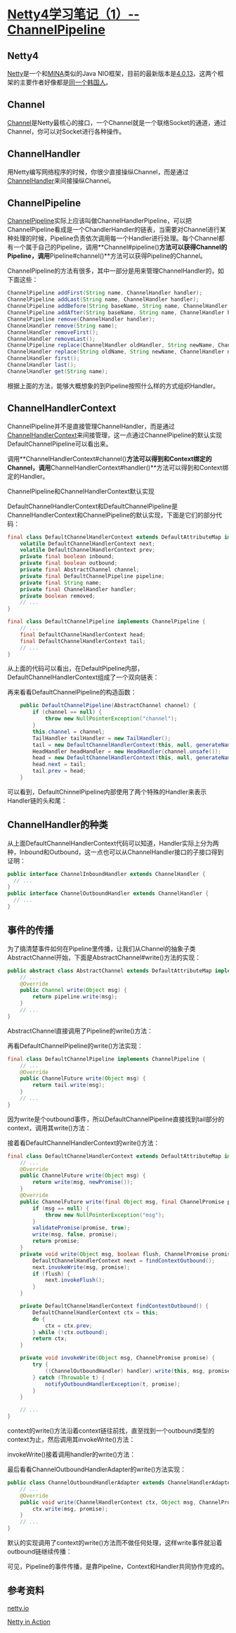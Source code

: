 [Netty4学习笔记（1）-- ChannelPipeline](/zxhoo/article/details/17264263)
========================================================================

Netty4
------

[Netty](http://netty.io/)是一个和[MINA](http://mina.apache.org/)类似的Java NIO框架，目前的最新版本是[4.0.13](http://dl.bintray.com/netty/downloads/netty-4.0.13.Final.tar.bz2)，这两个框架的主要作者好像都是[同一个韩国人](http://stackoverflow.com/users/55808/trustin)。

Channel
-------

[Channel](http://netty.io/4.0/api/io/netty/channel/Channel.html)是Netty最核心的接口，一个Channel就是一个联络Socket的通道，通过Channel，你可以对Socket进行各种操作。

ChannelHandler
--------------

用Netty编写网络程序的时候，你很少直接操纵Channel，而是通过[ChannelHandler](http://netty.io/4.0/api/io/netty/channel/ChannelHandler.html)来间接操纵Channel。

ChannelPipeline
---------------

[ChannelPipeline](http://netty.io/4.0/api/io/netty/channel/ChannelPipeline.html)实际上应该叫做ChannelHandlerPipeline，可以把ChannelPipeline看成是一个ChandlerHandler的链表，当需要对Channel进行某种处理的时候，Pipeline负责依次调用每一个Handler进行处理。每个Channel都有一个属于自己的Pipeline，调用**Channel\#pipeline()**方法可以获得Channel的Pipeline，调用**Pipeline\#channel()**方法可以获得Pipeline的Channel。

ChannelPipeline的方法有很多，其中一部分是用来管理ChannelHandler的，如下面这些：

~~~~ {.java code_snippet_id="109260" snippet_file_name="blog_20131212_1_5862474" name="code"}
ChannelPipeline addFirst(String name, ChannelHandler handler);
ChannelPipeline addLast(String name, ChannelHandler handler);
ChannelPipeline addBefore(String baseName, String name, ChannelHandler handler);
ChannelPipeline addAfter(String baseName, String name, ChannelHandler handler);
ChannelPipeline remove(ChannelHandler handler);
ChannelHandler remove(String name);
ChannelHandler removeFirst();
ChannelHandler removeLast();
ChannelPipeline replace(ChannelHandler oldHandler, String newName, ChannelHandler newHandler);
ChannelHandler replace(String oldName, String newName, ChannelHandler newHandler);
ChannelHandler first();
ChannelHandler last();
ChannelHandler get(String name);
~~~~

根据上面的方法，能够大概想象的到Pipeline按照什么样的方式组织Handler。

ChannelHandlerContext
---------------------

ChannelPipeline并不是直接管理ChannelHandler，而是通过[ChannelHandlerContext](http://netty.io/4.0/api/io/netty/channel/ChannelHandlerContext.html)来间接管理，这一点通过ChannelPipeline的默认实现DefaultChannelPipeline可以看出来。

调用**ChannelHandlerContext\#channel()**方法可以得到和Context绑定的Channel，调用**ChannelHandlerContext\#handler()**方法可以得到和Context绑定的Handler。

ChannelPipeline和ChannelHandlerContext默认实现

DefaultChannelHandlerContext和DefaultChannelPipeline是ChannelHandlerContext和ChannelPipeline的默认实现，下面是它们的部分代码：

~~~~ {.java code_snippet_id="109260" snippet_file_name="blog_20131212_2_3386456" name="code"}
final class DefaultChannelHandlerContext extends DefaultAttributeMap implements ChannelHandlerContext {
    volatile DefaultChannelHandlerContext next;
    volatile DefaultChannelHandlerContext prev;
    private final boolean inbound;
    private final boolean outbound;
    private final AbstractChannel channel;
    private final DefaultChannelPipeline pipeline;
    private final String name;
    private final ChannelHandler handler;
    private boolean removed;
    // ...
}
~~~~

~~~~ {.java code_snippet_id="109260" snippet_file_name="blog_20131212_3_3768140" name="code"}
final class DefaultChannelPipeline implements ChannelPipeline {
    // ...
    final DefaultChannelHandlerContext head;
    final DefaultChannelHandlerContext tail;
    // ...
}
~~~~

 从上面的代码可以看出，在DefaultPipeline内部，DefaultChannelHandlerContext组成了一个双向链表：

再来看看DefaultChannelPipeline的构造函数：

~~~~ {.java code_snippet_id="109260" snippet_file_name="blog_20131212_4_7911815" name="code"}
    public DefaultChannelPipeline(AbstractChannel channel) {
        if (channel == null) {
            throw new NullPointerException("channel");
        }
        this.channel = channel;
        TailHandler tailHandler = new TailHandler();
        tail = new DefaultChannelHandlerContext(this, null, generateName(tailHandler), tailHandler);
        HeadHandler headHandler = new HeadHandler(channel.unsafe());
        head = new DefaultChannelHandlerContext(this, null, generateName(headHandler), headHandler);
        head.next = tail;
        tail.prev = head;
    }
~~~~

 可以看到，DefaultChinnelPipeline内部使用了两个特殊的Handler来表示Handler链的头和尾：

ChannelHandler的种类
--------------------

从上面DefaultChannelHandlerContext代码可以知道，Handler实际上分为两种，Inbound和Outbound，这一点也可以从ChannelHandler接口的子接口得到证明：

~~~~ {.java code_snippet_id="109260" snippet_file_name="blog_20131212_5_6341652" name="code"}
public interface ChannelInboundHandler extends ChannelHandler {
  // ...
}
public interface ChannelOutboundHandler extends ChannelHandler {
  // ...
}
~~~~

事件的传播
----------

为了搞清楚事件如何在Pipeline里传播，让我们从Channel的抽象子类AbstractChannel开始，下面是AbstractChannel\#write()方法的实现：

~~~~ {.java code_snippet_id="109260" snippet_file_name="blog_20131212_6_9580254" name="code"}
public abstract class AbstractChannel extends DefaultAttributeMap implements Channel {
    // ...
    @Override
    public Channel write(Object msg) {
        return pipeline.write(msg);
    }
    // ...
}
~~~~

 AbstractChannel直接调用了Pipeline的write()方法：

再看DefaultChannelPipeline的write()方法实现：

~~~~ {.java code_snippet_id="109260" snippet_file_name="blog_20131212_7_1946806" name="code"}
final class DefaultChannelPipeline implements ChannelPipeline {
    // ...
    @Override
    public ChannelFuture write(Object msg) {
        return tail.write(msg);
    }
    // ...
}
~~~~

 因为write是个outbound事件，所以DefaultChannelPipeline直接找到tail部分的context，调用其write()方法：

接着看DefaultChannelHandlerContext的write()方法：

~~~~ {.java code_snippet_id="109260" snippet_file_name="blog_20131212_8_5152389" name="code"}
final class DefaultChannelHandlerContext extends DefaultAttributeMap implements ChannelHandlerContext {
    // ...
    @Override
    public ChannelFuture write(Object msg) {
        return write(msg, newPromise());
    }
    @Override
    public ChannelFuture write(final Object msg, final ChannelPromise promise) {
        if (msg == null) {
            throw new NullPointerException("msg");
        }
        validatePromise(promise, true);
        write(msg, false, promise);
        return promise;
    }
    private void write(Object msg, boolean flush, ChannelPromise promise) {
        DefaultChannelHandlerContext next = findContextOutbound();
        next.invokeWrite(msg, promise);
        if (flush) {
            next.invokeFlush();
        }
    }

    private DefaultChannelHandlerContext findContextOutbound() {
        DefaultChannelHandlerContext ctx = this;
        do {
            ctx = ctx.prev;
        } while (!ctx.outbound);
        return ctx;
    }

    private void invokeWrite(Object msg, ChannelPromise promise) {
        try {
            ((ChannelOutboundHandler) handler).write(this, msg, promise);
        } catch (Throwable t) {
            notifyOutboundHandlerException(t, promise);
        }
    }

    // ...
}
~~~~

 context的write()方法沿着context链往前找，直至找到一个outbound类型的context为止，然后调用其invokeWrite()方法：

invokeWrite()接着调用handler的write()方法：

最后看看ChannelOutboundHandlerAdapter的write()方法实现：

~~~~ {.java code_snippet_id="109260" snippet_file_name="blog_20131212_9_9678531" name="code"}
public class ChannelOutboundHandlerAdapter extends ChannelHandlerAdapter implements ChannelOutboundHandler {
    // ...
    @Override
    public void write(ChannelHandlerContext ctx, Object msg, ChannelPromise promise) throws Exception {
        ctx.write(msg, promise);
    }
    // ...
}
~~~~

 默认的实现调用了context的write()方法而不做任何处理，这样write事件就沿着outbound链继续传播：

可见，Pipeline的事件传播，是靠Pipeline，Context和Handler共同协作完成的。

参考资料
--------

[netty.io](http://netty.io/)

[Netty in Action](http://www.itpub.net/thread-1781276-4-1.html)


